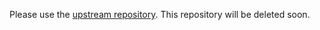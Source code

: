 Please use the [upstream repository](https://github.com/Colfenor/classic-mceliece-rust). This repository will be deleted soon.
